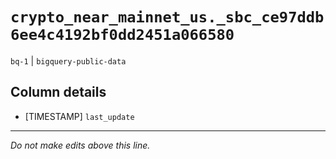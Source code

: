 # `crypto_near_mainnet_us._sbc_ce97ddb6ee4c4192bf0dd2451a066580`
`bq-1` | `bigquery-public-data`

## Column details
* [TIMESTAMP] `last_update`

-------------------------------------------------------------------------------
*Do not make edits above this line.*
